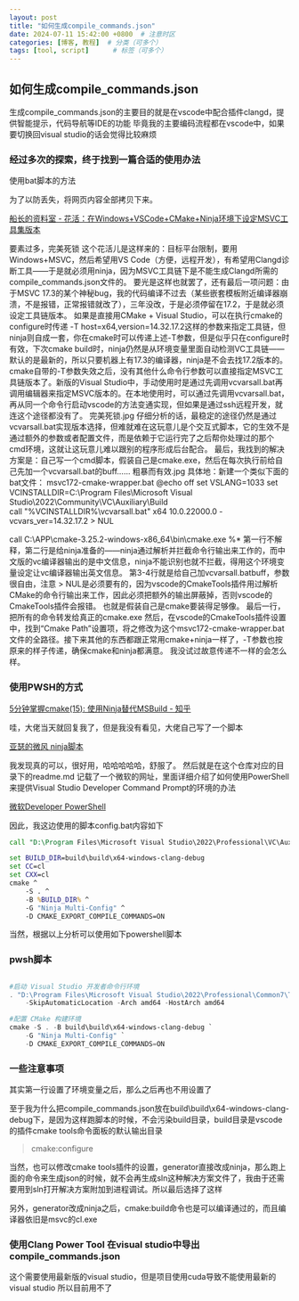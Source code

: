 ```yaml
---
layout: post
title: "如何生成compile_commands.json"
date: 2024-07-11 15:42:00 +0800  # 注意时区
categories: [博客, 教程]  # 分类（可多个）
tags: [tool, script]      # 标签（可多个）
---
```


## 如何生成compile_commands.json

生成compile_commands.json的主要目的就是在vscode中配合插件clangd，提供智能提示，代码导航等IDE的功能
毕竟我的主要编码流程都在vscode中，如果要切换回visual studio的话会觉得比较麻烦

### 经过多次的探索，终于找到一篇合适的使用办法

使用bat脚本的方法

为了以防丢失，将网页内容全部拷贝下来。

[船长的资料室 - 花活：在Windows+VSCode+CMake+Ninja环境下设定MSVC工具集版本](https://www.tiger2doudou.com/doku.php/windows:gnu:configure_vs_code_cmake_msvc_toolset_ninja_version)

要素过多，完美死锁
这个花活儿是这样来的：目标平台限制，要用Windows+MSVC，然后希望用VS Code（方便，远程开发），有希望用Clangd诊断工具——于是就必须用ninja，因为MSVC工具链下是不能生成Clangd所需的compile_commands.json文件的。
要光是这样也就罢了，还有最后一项问题：由于MSVC 17.3的某个神秘bug，我的代码编译不过去（某些嵌套模板附近编译器崩溃，不是报错，正常报错就改了），三年没改，于是必须停留在17.2，于是就必须设定工具链版本。
如果是直接用CMake + Visual Studio，可以在执行cmake的configure时传递 -T host=x64,version=14.32.17.2这样的参数来指定工具链，但ninja则自成一套，你在cmake时可以传递上述-T参数，但是似乎只在configure时有效，下次cmake build时，ninja仍然是从环境变量里面自动检测VC工具链——默认的是最新的，所以只要机器上有17.3的编译器，ninja是不会去找17.2版本的。
cmake自带的-T参数失效之后，没有其他什么命令行参数可以直接指定MSVC工具链版本了。新版的Visual Studio中，手动使用时是通过先调用vcvarsall.bat再调用编辑器来指定MSVC版本的。在本地使用时，可以通过先调用vcvarsall.bat，再从同一个命令行启动vscode的方法变通实现，但如果是通过ssh远程开发，就连这个途径都没有了。
完美死锁.jpg
仔细分析的话，最稳定的途径仍然是通过vcvarsall.bat实现版本选择，但难就难在这玩意儿是个交互式脚本，它的生效不是通过额外的参数或者配置文件，而是依赖于它运行完了之后帮你处理过的那个cmd环境，这就让这玩意儿难以跟别的程序形成后台配合。
最后，我找到的解决方案是：自己写一个cmd脚本，假装自己是cmake.exe，然后在每次执行前给自己先加一个vcvarsall.bat的buff……
粗暴而有效.jpg
具体地：新建一个类似下面的bat文件：
msvc172-cmake-wrapper.bat
@echo off
set VSLANG=1033
set VCINSTALLDIR=C:\Program Files\Microsoft Visual Studio\2022\Community\VC\Auxiliary\Build\
call "%VCINSTALLDIR%\vcvarsall.bat" x64 10.0.22000.0 -vcvars_ver=14.32.17.2 > NUL
 
call C:\APP\cmake-3.25.2-windows-x86_64\bin\cmake.exe %*
第一行不解释，第二行是给ninja准备的——ninja通过解析并拦截命令行输出来工作的，而中文版的vc编译器输出的是中文信息，ninja不能识别也就不拦截，得用这个环境变量设定让vc编译器输出英文信息。
第3-4行就是给自己加vcvarsall.batbuff，参数很自由，注意 > NUL是必须要有的，因为vscode的CmakeTools插件用过解析CMake的命令行输出来工作，因此必须把额外的输出屏蔽掉，否则vscode的CmakeTools插件会报错。
也就是假装自己是cmake要装得足够像。
最后一行，把所有的命令转发给真正的cmake.exe
然后，在vscode的CmakeTools插件设置中，找到“Cmake Path”设置项，将之修改为这个msvc172-cmake-wrapper.bat文件的全路径。接下来其他的东西都跟正常用cmake+ninja一样了，-T参数也按原来的样子传递，确保cmake和ninja都满意。
我没试过故意传递不一样的会怎么样。

### 使用PWSH的方式

[5分钟掌握cmake(15): 使用Ninja替代MSBuild - 知乎](https://zhuanlan.zhihu.com/p/667238877)

哇，大佬当天就回复我了，但是我没有看见，大佬自己写了一个脚本

[亚瑟的微风 ninja脚本](https://github.com/zchrissirhcz/cmake_examples/blob/main/9-cross-build/scripts/build/vs2022-x64-ninja.ps1)

我发现真的可以，很好用，哈哈哈哈哈，舒服了。
然后就是在这个仓库对应的目录下的readme.md
记载了一个微软的网址，里面详细介绍了如何使用PowerShell来提供Visual Studio Developer Command Prompt的环境的办法

[微软Developer PowerShell](https://learn.microsoft.com/en-us/visualstudio/ide/reference/command-prompt-powershell?view=vs-2022)

因此，我这边使用的脚本config.bat内容如下

```bat
call "D:\Program Files\Microsoft Visual Studio\2022\Professional\VC\Auxiliary\Build\vcvarsall.bat" x64

set BUILD_DIR=build\build\x64-windows-clang-debug
set CC=cl
set CXX=cl
cmake ^
    -S . ^
    -B %BUILD_DIR% ^
    -G "Ninja Multi-Config" ^
    -D CMAKE_EXPORT_COMPILE_COMMANDS=ON
```

当然，根据以上分析可以使用如下powershell脚本

### pwsh脚本

```ps1

#启动 Visual Studio 开发者命令行环境
. "D:\Program Files\Microsoft Visual Studio\2022\Professional\Common7\Tools\Launch-VsDevShell.ps1" `
    -SkipAutomaticLocation -Arch amd64 -HostArch amd64

#配置 CMake 构建环境
cmake -S . -B build\build\x64-windows-clang-debug `
    -G "Ninja Multi-Config" `
    -D CMAKE_EXPORT_COMPILE_COMMANDS=ON

```

### 一些注意事项

其实第一行设置了环境变量之后，那么之后再也不用设置了

至于我为什么把compile_commands.json放在build\build\x64-windows-clang-debug下，是因为这样跑脚本的时候，不会污染build目录，build目录是vscode的插件cmake tools命令面板的默认输出目录

>cmake:configure

当然，也可以修改cmake tools插件的设置，generator直接改成ninja，那么跑上面的命令来生成json的时候，就不会再生成sln这种解决方案文件了，我由于还需要用到sln打开解决方案附加到进程调试。所以最后选择了这样

另外，generator改成ninja之后，cmake:build命令也是可以编译通过的，而且编译器依旧是msvc的cl.exe

### 使用Clang Power Tool 在visual studio中导出compile_commands.json

这个需要使用最新版的visual studio，但是项目使用cuda导致不能使用最新的visual studio 所以目前用不了
